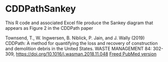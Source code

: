 # CDDPathSankey

This R code and associated Excel file produce the Sankey diagram that appears as Figure 2 in the CDDPath paper

Townsend, T., W. Ingwersen, B. Niblick, P. Jain, and J. Wally (2019) CDDPath: A method for quantifying the loss and recovery of construction and demolition debris in the United States. WASTE MANAGEMENT 84: 302-309, https://doi.org/10.1016/j.wasman.2018.11.048 [Freed PubMed version](https://pubmed.ncbi.nlm.nih.gov/30691905/)
